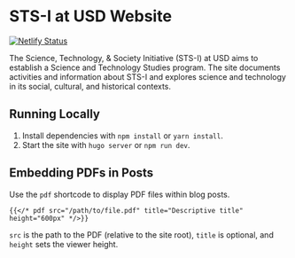 # STS-I at USD Website

[![Netlify Status](https://api.netlify.com/api/v1/badges/10f8c371-39a2-42b1-bf61-4014addd7e88/deploy-status)](https://app.netlify.com/projects/stsiatusd/deploys)

The Science, Technology, & Society Initiative (STS-I) at USD aims to establish a Science and Technology Studies program. The site documents activities and information about STS-I and explores science and technology in its social, cultural, and historical contexts.

## Running Locally

1. Install dependencies with `npm install` or `yarn install`.
2. Start the site with `hugo server` or `npm run dev`.

## Embedding PDFs in Posts

Use the `pdf` shortcode to display PDF files within blog posts.

```
{{</* pdf src="/path/to/file.pdf" title="Descriptive title" height="600px" */>}}
```

`src` is the path to the PDF (relative to the site root), `title` is optional, and `height` sets the viewer height.
